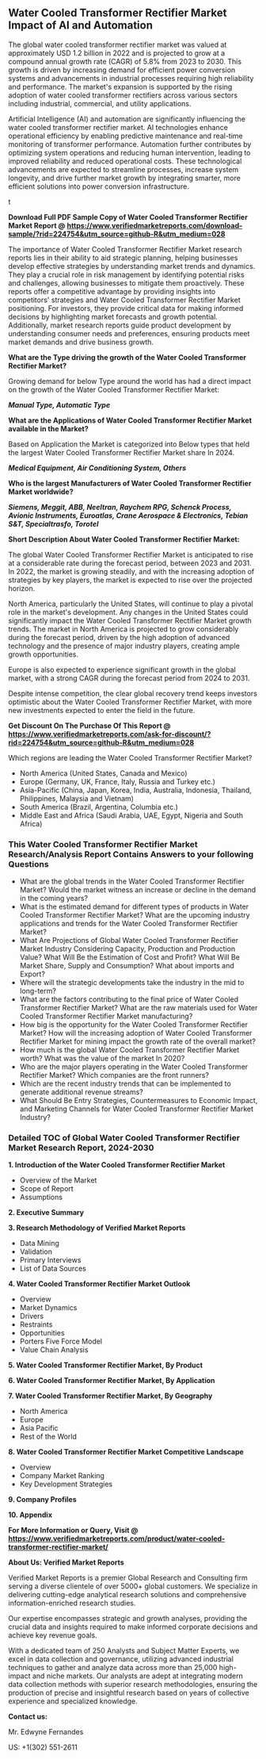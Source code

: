<h2>Water Cooled Transformer Rectifier Market Impact of AI and Automation</h2><p>The global water cooled transformer rectifier market was valued at approximately USD 1.2 billion in 2022 and is projected to grow at a compound annual growth rate (CAGR) of 5.8% from 2023 to 2030. This growth is driven by increasing demand for efficient power conversion systems and advancements in industrial processes requiring high reliability and performance. The market's expansion is supported by the rising adoption of water cooled transformer rectifiers across various sectors including industrial, commercial, and utility applications.</p><p>Artificial Intelligence (AI) and automation are significantly influencing the water cooled transformer rectifier market. AI technologies enhance operational efficiency by enabling predictive maintenance and real-time monitoring of transformer performance. Automation further contributes by optimizing system operations and reducing human intervention, leading to improved reliability and reduced operational costs. These technological advancements are expected to streamline processes, increase system longevity, and drive further market growth by integrating smarter, more efficient solutions into power conversion infrastructure.</p>t</p><p id="" class=""><strong>Download Full PDF Sample Copy of Water Cooled Transformer Rectifier Market Report @ <a href="https://www.verifiedmarketreports.com/download-sample/?rid=224754&utm_source=github-R&utm_medium=028" target="_blank">https://www.verifiedmarketreports.com/download-sample/?rid=224754&utm_source=github-R&utm_medium=028</a></strong></p><p>The importance of&nbsp;Water Cooled Transformer Rectifier Market research reports lies in their ability to aid strategic planning, helping businesses develop effective strategies by understanding market trends and dynamics. They play a crucial role in risk management by identifying potential risks and challenges, allowing businesses to mitigate them proactively. These reports offer a competitive advantage by providing insights into competitors' strategies and Water Cooled Transformer Rectifier Market positioning. For investors, they provide critical data for making informed decisions by highlighting market forecasts and growth potential. Additionally, market research reports guide product development by understanding consumer needs and preferences, ensuring products meet market demands and drive business growth.</p><p><strong>What are the&nbsp;Type driving the growth of the Water Cooled Transformer Rectifier Market?</strong></p><p id="" class="">Growing demand for below Type around the world has had a direct impact on the growth of the Water Cooled Transformer Rectifier Market:</p><em><strong>Manual Type, Automatic Type</strong></em></p><strong>What are the&nbsp;Applications&nbsp;of Water Cooled Transformer Rectifier Market available in the Market?</strong></p><p id="" class="">Based on Application the Market is categorized into Below types that held the largest Water Cooled Transformer Rectifier Market share In 2024.</p><em><strong>Medical Equipment, Air Conditioning System, Others</strong></em></p><strong>Who is the largest Manufacturers of Water Cooled Transformer Rectifier Market worldwide?</strong></p><p><em><strong>Siemens, Meggit, ABB, Neeltran, Raychem RPG, Schenck Process, Avionic Instruments, Euroatlas, Crane Aerospace & Electronics, Tebian S&T, Specialtrasfo, Torotel</strong></em></p><p id="" class=""><strong>Short Description About Water Cooled Transformer Rectifier Market:</strong></p><p>The global Water Cooled Transformer Rectifier Market is anticipated to rise at a considerable rate during the forecast period, between 2023 and 2031. In 2022, the market is growing steadily, and with the increasing adoption of strategies by key players, the market is expected to rise over the projected horizon.</p><p>North America, particularly the United States, will continue to play a pivotal role in the market's development. Any changes in the United States could significantly impact the Water Cooled Transformer Rectifier Market growth trends. The market in North America is projected to grow considerably during the forecast period, driven by the high adoption of advanced technology and the presence of major industry players, creating ample growth opportunities.</p><p>Europe is also expected to experience significant growth in the global market, with a strong CAGR during the forecast period from 2024 to 2031.</p><p>Despite intense competition, the clear global recovery trend keeps investors optimistic about the Water Cooled Transformer Rectifier Market, with more new investments expected to enter the field in the future.</p><p id="" class=""><strong>Get Discount On The Purchase Of This Report @ <a href="https://www.verifiedmarketreports.com/ask-for-discount/?rid=224754&utm_source=github-R&utm_medium=028" target="_blank">https://www.verifiedmarketreports.com/ask-for-discount/?rid=224754&utm_source=github-R&utm_medium=028</a></strong></p>Which regions are leading the Water Cooled Transformer Rectifier Market?</p><ul><li>North America (United States, Canada and Mexico)</li><li>Europe (Germany, UK, France, Italy, Russia and Turkey etc.)</li><li>Asia-Pacific (China, Japan, Korea, India, Australia, Indonesia, Thailand, Philippines, Malaysia and Vietnam)</li><li>South America (Brazil, Argentina, Columbia etc.)</li><li>Middle East and Africa (Saudi Arabia, UAE, Egypt, Nigeria and South Africa)</li></ul><h3 id="" class="">This Water Cooled Transformer Rectifier Market Research/Analysis Report Contains Answers to your following Questions</h3><ul><li>What are the global trends in the Water Cooled Transformer Rectifier Market? Would the market witness an increase or decline in the demand in the coming years?</li><li>What is the estimated demand for different types of products in Water Cooled Transformer Rectifier Market? What are the upcoming industry applications and trends for the Water Cooled Transformer Rectifier Market?</li><li>What Are Projections of Global Water Cooled Transformer Rectifier Market Industry Considering Capacity, Production and Production Value? What Will Be the Estimation of Cost and Profit? What Will Be Market Share, Supply and Consumption? What about imports and Export?</li><li>Where will the strategic developments take the industry in the mid to long-term?</li><li>What are the factors contributing to the final price of Water Cooled Transformer Rectifier Market? What are the raw materials used for Water Cooled Transformer Rectifier Market manufacturing?</li><li>How big is the opportunity for the Water Cooled Transformer Rectifier Market? How will the increasing adoption of Water Cooled Transformer Rectifier Market for mining impact the growth rate of the overall market?</li><li>How much is the global Water Cooled Transformer Rectifier Market worth? What was the value of the market In 2020?</li><li>Who are the major players operating in the Water Cooled Transformer Rectifier Market? Which companies are the front runners?</li><li>Which are the recent industry trends that can be implemented to generate additional revenue streams?</li><li>What Should Be Entry Strategies, Countermeasures to Economic Impact, and Marketing Channels for Water Cooled Transformer Rectifier Market Industry?</li></ul><h3 id="" class="">Detailed TOC of Global Water Cooled Transformer Rectifier Market Research Report, 2024-2030</h3><p id="" class=""><strong>1. Introduction of the Water Cooled Transformer Rectifier Market</strong></p><ul><li>Overview of the Market</li><li>Scope of Report</li><li>Assumptions</li></ul><p id="" class=""><strong>2. Executive Summary</strong></p><p id="" class=""><strong>3. Research Methodology of Verified Market Reports</strong></p><ul><li>Data Mining</li><li>Validation</li><li>Primary Interviews</li><li>List of Data Sources</li></ul><p id="" class=""><strong>4. Water Cooled Transformer Rectifier Market Outlook</strong></p><ul><li>Overview</li><li>Market Dynamics</li><li>Drivers</li><li>Restraints</li><li>Opportunities</li><li>Porters Five Force Model</li><li>Value Chain Analysis</li></ul><p id="" class=""><strong>5. Water Cooled Transformer Rectifier Market, By Product</strong></p><p id="" class=""><strong>6. Water Cooled Transformer Rectifier Market, By Application</strong></p><p id="" class=""><strong>7. Water Cooled Transformer Rectifier Market, By Geography</strong></p><ul><li>North America</li><li>Europe</li><li>Asia Pacific</li><li>Rest of the World</li></ul><p id="" class=""><strong>8. Water Cooled Transformer Rectifier Market Competitive Landscape</strong></p><ul><li>Overview</li><li>Company Market Ranking</li><li>Key Development Strategies</li></ul><p id="" class=""><strong>9. Company Profiles</strong></p><p id="" class=""><strong>10. Appendix</strong></p><p id="" class=""><strong>For More Information or Query, Visit @ <a href="https://www.verifiedmarketreports.com/product/water-cooled-transformer-rectifier-market/" target="_blank">https://www.verifiedmarketreports.com/product/water-cooled-transformer-rectifier-market/</a></strong></p><p id="" class=""><strong>About Us: Verified Market Reports</strong></p><p id="" class="">Verified Market Reports is a premier Global Research and Consulting firm serving a diverse clientele of over 5000+ global customers. We specialize in delivering cutting-edge analytical research solutions and comprehensive information-enriched research studies.</p><p id="" class="">Our expertise encompasses strategic and growth analyses, providing the crucial data and insights required to make informed corporate decisions and achieve key revenue goals.</p><p id="" class="">With a dedicated team of 250 Analysts and Subject Matter Experts, we excel in data collection and governance, utilizing advanced industrial techniques to gather and analyze data across more than 25,000 high-impact and niche markets. Our analysts are adept at integrating modern data collection methods with superior research methodologies, ensuring the production of precise and insightful research based on years of collective experience and specialized knowledge.</p><p id="" class=""><strong>Contact us:</strong></p><p id="" class="">Mr. Edwyne Fernandes</p><p id="" class="">US: +1(302) 551-2611</p>